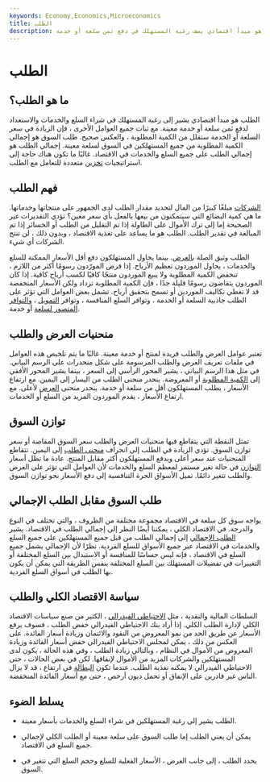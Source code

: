 ```yaml
---
keywords: Economy,Economics,Microeconomics
title: الطلب
description: الطلب هو مبدأ اقتصادي يصف رغبة المستهلك في دفع ثمن سلعة أو خدمة.
---
```


# الطلب
## ما هو الطلب؟

الطلب هو مبدأ اقتصادي يشير إلى رغبة المستهلك في شراء السلع والخدمات والاستعداد لدفع ثمن سلعة أو خدمة معينة. مع ثبات جميع العوامل الأخرى ، فإن الزيادة في سعر السلعة أو الخدمة ستقلل من الكمية المطلوبة ، والعكس صحيح. طلب السوق هو إجمالي الكمية المطلوبة من جميع المستهلكين في السوق لسلعة معينة. إجمالي الطلب هو إجمالي الطلب على جميع السلع والخدمات في الاقتصاد. غالبًا ما تكون هناك حاجة إلى استراتيجيات [تخزين](/make-to-stock) متعددة للتعامل مع الطلب.

## فهم الطلب

[الشركات](/business) مبلغًا كبيرًا من المال لتحديد مقدار الطلب لدى الجمهور على منتجاتها وخدماتها. ما هي كمية البضائع التي سيتمكنون من بيعها بالفعل بأي سعر معين؟ تؤدي التقديرات غير الصحيحة إما إلى ترك الأموال على الطاولة إذا تم التقليل من الطلب أو الخسائر إذا تم المبالغة في تقدير الطلب. الطلب هو ما يساعد على تغذية الاقتصاد ، وبدون ذلك ، لن تنتج الشركات أي شيء.

الطلب وثيق الصلة [بالعرض](/supply). بينما يحاول المستهلكون دفع أقل الأسعار الممكنة للسلع والخدمات ، يحاول الموردون تعظيم الأرباح. إذا فرض المورّدون رسومًا أكثر من اللازم ، تنخفض الكمية المطلوبة ولا يبيع الموردون منتجًا كافيًا لكسب أرباح كافية. إذا كان الموردون يتقاضون رسومًا قليلة جدًا ، فإن الكمية المطلوبة تزداد ولكن الأسعار المنخفضة قد لا تغطي تكاليف الموردين أو تسمح بتحقيق أرباح. تشمل بعض العوامل التي تؤثر على الطلب جاذبية السلعة أو الخدمة ، وتوافر السلع المنافسة ، وتوافر [التمويل](/financing) ، [والتوافر المتصور لسلعة](/ratchet-effect) أو خدمة.

## منحنيات العرض والطلب

تعتبر عوامل العرض والطلب فريدة لمنتج أو خدمة معينة. غالبًا ما يتم تلخيص هذه العوامل في ملفات تعريف العرض والطلب المرسومة على شكل منحدرات على الرسم البياني. في مثل هذا الرسم البياني ، يشير المحور الرأسي إلى السعر ، بينما يشير المحور الأفقي إلى [الكمية المطلوبة](/quantitydemanded) أو المعروضة. ينحدر منحنى الطلب من اليسار إلى اليمين. مع ارتفاع الأسعار ، يطلب المستهلكون أقل من سلعة أو خدمة. ينحدر منحنى [العرض](/supply-curve) لأعلى. مع ارتفاع الأسعار ، يقدم الموردون المزيد من السلع أو الخدمات.

## توازن السوق

تمثل النقطة التي يتقاطع فيها منحنيات العرض والطلب سعر السوق المقاصة أو سعر توازن السوق. تؤدي الزيادة في الطلب إلى انحراف [منحنى الطلب](/demand-curve) إلى اليمين. تتقاطع المنحنيات عند سعر أعلى ويدفع المستهلكون أكثر مقابل المنتج. عادة ما تظل أسعار [التوازن](/equilibrium) في حالة تغير مستمر لمعظم السلع والخدمات لأن العوامل التي تؤثر على العرض والطلب تتغير دائمًا. تميل الأسواق الحرة التنافسية إلى دفع الأسعار نحو توازن السوق.

## طلب السوق مقابل الطلب الإجمالي

يواجه سوق كل سلعة في الاقتصاد مجموعة مختلفة من الظروف ، والتي تختلف في النوع والدرجة. في الاقتصاد الكلي ، يمكننا أيضًا النظر إلى إجمالي الطلب في الاقتصاد. يشير [الطلب الإجمالي](/aggregatedemand) إلى إجمالي الطلب من قبل جميع المستهلكين على جميع السلع والخدمات في الاقتصاد عبر جميع الأسواق للسلع الفردية. نظرًا لأن الإجمالي يشمل جميع السلع في الاقتصاد ، فإنه ليس حساسًا للمنافسة أو الاستبدال بين السلع المختلفة أو التغييرات في تفضيلات المستهلك بين السلع المختلفة بنفس الطريقة التي يمكن أن يكون بها الطلب في أسواق السلع الفردية.

## سياسة الاقتصاد الكلي والطلب

السلطات المالية والنقدية ، مثل [الاحتياطي الفيدرالي](/federalreservebank) ، الكثير من صنع سياسات الاقتصاد الكلي لإدارة الطلب الكلي. إذا أراد بنك الاحتياطي الفيدرالي خفض الطلب ، فسوف يرفع الأسعار عن طريق الحد من نمو المعروض من النقود والائتمان وزيادة أسعار الفائدة. على العكس من ذلك ، يمكن لمجلس الاحتياطي الفيدرالي خفض أسعار الفائدة وزيادة المعروض من الأموال في النظام ، وبالتالي زيادة الطلب ، وفي هذه الحالة ، يكون لدى المستهلكين والشركات المزيد من الأموال لإنفاقها. لكن في بعض الحالات ، حتى الاحتياطي الفيدرالي لا يمكنه تغذية الطلب. عندما تكون [البطالة](/unemployment) في ارتفاع ، قد لا يزال الناس غير قادرين على الإنفاق أو تحمل ديون أرخص ، حتى مع أسعار الفائدة المنخفضة.

## يسلط الضوء

- الطلب يشير إلى رغبة المستهلكين في شراء السلع والخدمات بأسعار معينة.

- يمكن أن يعني الطلب إما طلب السوق على سلعة معينة أو الطلب الكلي لإجمالي جميع السلع في الاقتصاد.

- يحدد الطلب ، إلى جانب العرض ، الأسعار الفعلية للسلع وحجم السلع التي تتغير في السوق.


